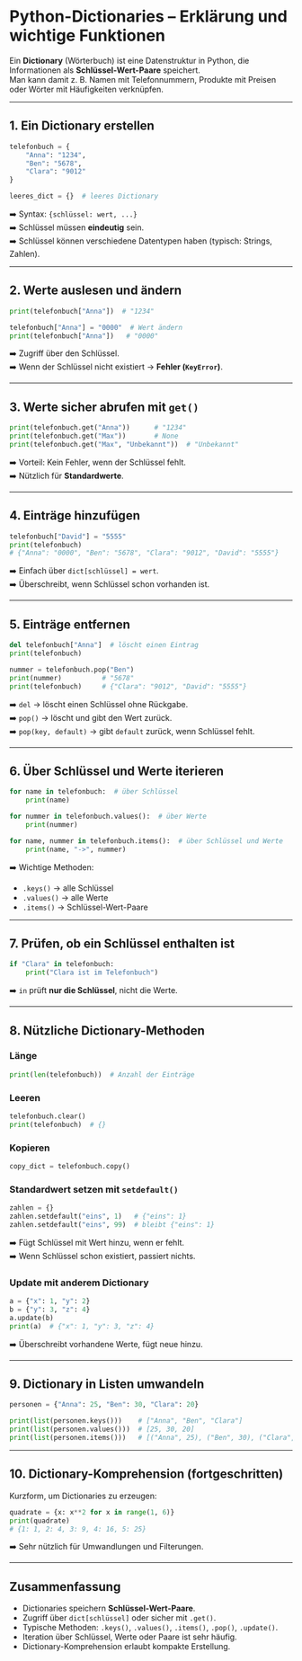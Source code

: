 # Python-Dictionaries – Erklärung und wichtige Funktionen

Ein **Dictionary** (Wörterbuch) ist eine Datenstruktur in Python, die Informationen als **Schlüssel-Wert-Paare** speichert.  
Man kann damit z. B. Namen mit Telefonnummern, Produkte mit Preisen oder Wörter mit Häufigkeiten verknüpfen.

---

## 1. Ein Dictionary erstellen

```python
telefonbuch = {
    "Anna": "1234",
    "Ben": "5678",
    "Clara": "9012"
}

leeres_dict = {}  # leeres Dictionary
```

➡️ Syntax: `{schlüssel: wert, ...}`  
➡️ Schlüssel müssen **eindeutig** sein.  
➡️ Schlüssel können verschiedene Datentypen haben (typisch: Strings, Zahlen).  

---

## 2. Werte auslesen und ändern

```python
print(telefonbuch["Anna"])  # "1234"

telefonbuch["Anna"] = "0000"  # Wert ändern
print(telefonbuch["Anna"])   # "0000"
```

➡️ Zugriff über den Schlüssel.  
➡️ Wenn der Schlüssel nicht existiert → **Fehler (`KeyError`)**.  

---

## 3. Werte sicher abrufen mit `get()`

```python
print(telefonbuch.get("Anna"))      # "1234"
print(telefonbuch.get("Max"))       # None
print(telefonbuch.get("Max", "Unbekannt"))  # "Unbekannt"
```

➡️ Vorteil: Kein Fehler, wenn der Schlüssel fehlt.  
➡️ Nützlich für **Standardwerte**.  

---

## 4. Einträge hinzufügen

```python
telefonbuch["David"] = "5555"
print(telefonbuch)  
# {"Anna": "0000", "Ben": "5678", "Clara": "9012", "David": "5555"}
```

➡️ Einfach über `dict[schlüssel] = wert`.  
➡️ Überschreibt, wenn Schlüssel schon vorhanden ist.  

---

## 5. Einträge entfernen

```python
del telefonbuch["Anna"]  # löscht einen Eintrag
print(telefonbuch)

nummer = telefonbuch.pop("Ben")  
print(nummer)          # "5678"
print(telefonbuch)     # {"Clara": "9012", "David": "5555"}
```

➡️ `del` → löscht einen Schlüssel ohne Rückgabe.  
➡️ `pop()` → löscht und gibt den Wert zurück.  
➡️ `pop(key, default)` → gibt `default` zurück, wenn Schlüssel fehlt.  

---

## 6. Über Schlüssel und Werte iterieren

```python
for name in telefonbuch:  # über Schlüssel
    print(name)

for nummer in telefonbuch.values():  # über Werte
    print(nummer)

for name, nummer in telefonbuch.items():  # über Schlüssel und Werte
    print(name, "->", nummer)
```

➡️ Wichtige Methoden:  
- `.keys()` → alle Schlüssel  
- `.values()` → alle Werte  
- `.items()` → Schlüssel-Wert-Paare  

---

## 7. Prüfen, ob ein Schlüssel enthalten ist

```python
if "Clara" in telefonbuch:
    print("Clara ist im Telefonbuch")
```

➡️ `in` prüft **nur die Schlüssel**, nicht die Werte.  

---

## 8. Nützliche Dictionary-Methoden

### Länge
```python
print(len(telefonbuch))  # Anzahl der Einträge
```

### Leeren
```python
telefonbuch.clear()
print(telefonbuch)  # {}
```

### Kopieren
```python
copy_dict = telefonbuch.copy()
```

### Standardwert setzen mit `setdefault()`
```python
zahlen = {}
zahlen.setdefault("eins", 1)   # {"eins": 1}
zahlen.setdefault("eins", 99)  # bleibt {"eins": 1}
```
➡️ Fügt Schlüssel mit Wert hinzu, wenn er fehlt.  
➡️ Wenn Schlüssel schon existiert, passiert nichts.  

### Update mit anderem Dictionary
```python
a = {"x": 1, "y": 2}
b = {"y": 3, "z": 4}
a.update(b)
print(a)  # {"x": 1, "y": 3, "z": 4}
```
➡️ Überschreibt vorhandene Werte, fügt neue hinzu.  

---

## 9. Dictionary in Listen umwandeln

```python
personen = {"Anna": 25, "Ben": 30, "Clara": 20}

print(list(personen.keys()))    # ["Anna", "Ben", "Clara"]
print(list(personen.values()))  # [25, 30, 20]
print(list(personen.items()))   # [("Anna", 25), ("Ben", 30), ("Clara", 20)]
```

---

## 10. Dictionary-Komprehension (fortgeschritten)

Kurzform, um Dictionaries zu erzeugen:

```python
quadrate = {x: x**2 for x in range(1, 6)}
print(quadrate)  
# {1: 1, 2: 4, 3: 9, 4: 16, 5: 25}
```

➡️ Sehr nützlich für Umwandlungen und Filterungen.  

---

## Zusammenfassung

- Dictionaries speichern **Schlüssel-Wert-Paare**.  
- Zugriff über `dict[schlüssel]` oder sicher mit `.get()`.  
- Typische Methoden: `.keys()`, `.values()`, `.items()`, `.pop()`, `.update()`.  
- Iteration über Schlüssel, Werte oder Paare ist sehr häufig.  
- Dictionary-Komprehension erlaubt kompakte Erstellung.
